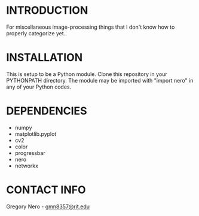 # INTRODUCTION #
For miscellaneous image-processing things that I don't know how to properly categorize yet.

# INSTALLATION #
This is setup to be a Python module.  Clone this repository in your PYTHONPATH directory.  The module may be imported with "import nero" in any of your Python codes.

# DEPENDENCIES #
* numpy
* matplotlib.pyplot
* cv2
* color
* progressbar
* nero
* networkx

# CONTACT INFO #
Gregory Nero - gmn8357@rit.edu
